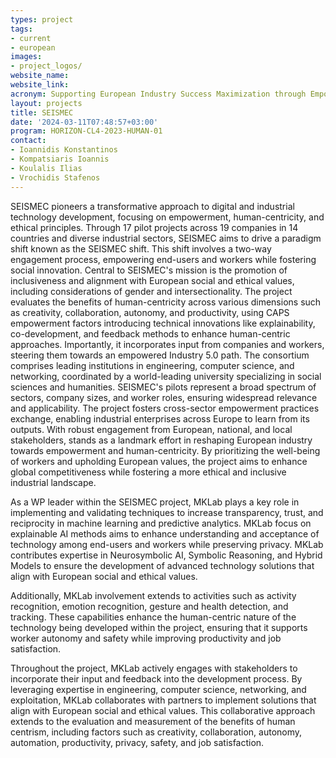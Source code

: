 ```yaml
---
types: project
tags:
- current
- european
images:
- project_logos/
website_name: 
website_link: 
acronym: Supporting European Industry Success Maximization through Empowerment Centred development 
layout: projects
title: SEISMEC 
date: '2024-03-11T07:48:57+03:00'
program: HORIZON-CL4-2023-HUMAN-01        
contact:
- Ioannidis Konstantinos 
- Kompatsiaris Ioannis
- Koulalis Ilias 
- Vrochidis Stafenos
---
```

<p>
SEISMEC pioneers a transformative approach to digital and industrial technology development, focusing on empowerment, human-centricity, and ethical principles. Through 17 pilot projects across 19 companies in 14 countries and diverse industrial sectors, SEISMEC aims to drive a paradigm shift known as the SEISMEC shift. This shift involves a two-way engagement process, empowering end-users and workers while fostering social innovation. Central to SEISMEC's mission is the promotion of inclusiveness and alignment with European social and ethical values, including considerations of gender and intersectionality. The project evaluates the benefits of human-centricity across various dimensions such as creativity, collaboration, autonomy, and productivity, using CAPS empowerment factors introducing technical innovations like explainability, co-development, and feedback methods to enhance human-centric approaches. Importantly, it incorporates input from companies and workers, steering them towards an empowered Industry 5.0 path. The consortium comprises leading institutions in engineering, computer science, and networking, coordinated by a world-leading university specializing in social sciences and humanities. SEISMEC's pilots represent a broad spectrum of sectors, company sizes, and worker roles, ensuring widespread relevance and applicability. The project fosters cross-sector empowerment practices exchange, enabling industrial enterprises across Europe to learn from its outputs. With robust engagement from European, national, and local stakeholders, stands as a landmark effort in reshaping European industry towards empowerment and human-centricity. By prioritizing the well-being of workers and upholding European values, the project aims to enhance global competitiveness while fostering a more ethical and inclusive industrial landscape.
</p>
<p>
As a WP  leader within the SEISMEC project, MKLab plays a key role in implementing and validating techniques to increase transparency, trust, and reciprocity in machine learning and predictive analytics. MKLab focus on explainable AI methods aims to enhance understanding and acceptance of technology among end-users and workers while preserving privacy. MKLab contributes expertise in Neurosymbolic AI, Symbolic Reasoning, and Hybrid Models to ensure the development of advanced technology solutions that align with European social and ethical values.
</p>
<p>
Additionally, MKLab involvement extends to activities such as activity recognition, emotion recognition, gesture and health detection, and tracking. These capabilities enhance the human-centric nature of the technology being developed within the project, ensuring that it supports worker autonomy and safety while improving productivity and job satisfaction.
</p>
<p>
Throughout the project, MKLab actively engages with stakeholders to incorporate their input and feedback into the development process. By leveraging expertise in engineering, computer science, networking, and exploitation, MKLab collaborates with partners to implement solutions that align with European social and ethical values. This collaborative approach extends to the evaluation and measurement of the benefits of human centrism, including factors such as creativity, collaboration, autonomy, automation, productivity, privacy, safety, and job satisfaction.
</p>